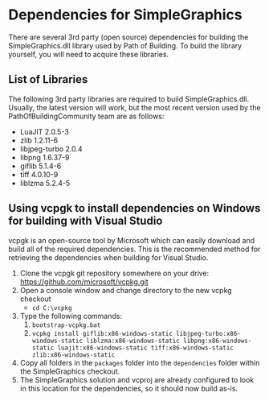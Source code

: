 # Dependencies for SimpleGraphics

There are several 3rd party (open source) dependencies for building the SimpleGraphics.dll library used by Path of Building. To build the library yourself, you will need to acquire these libraries.

## List of Libraries

The following 3rd party libraries are required to build SimpleGraphics.dll. Usually, the latest version will work, but the most recent version used by the PathOfBuildingCommunity team are as follows:
* LuaJIT 2.0.5-3
* zlib 1.2.11-6
* libjpeg-turbo 2.0.4
* libpng 1.6.37-9
* giflib 5.1.4-6
* tiff 4.0.10-9
* liblzma 5.2.4-5

## Using vcpgk to install dependencies on Windows for building with Visual Studio

vcpgk is an open-source tool by Microsoft which can easily download and build all of the required dependencies. This is the recommended method for retrieving the dependencies when building for Visual Studio.

1) Clone the vcpgk git repository somewhere on your drive: https://github.com/microsoft/vcpkg.git
2) Open a console window and change directory to the new vcpkg checkout  
   * `cd C:\vcpkg`
3) Type the following commands:
   1) `bootstrap-vcpkg.bat`
   2) `vcpkg install giflib:x86-windows-static libjpeg-turbo:x86-windows-static liblzma:x86-windows-static libpng:x86-windows-static luajit:x86-windows-static tiff:x86-windows-static zlib:x86-windows-static`
4) Copy all folders in the `packages` folder into the `dependencies` folder within the SimpleGraphics checkout.
5) The SimpleGraphics solution and vcproj are already configured to look in this location for the dependencies, so it should now build as-is.